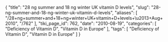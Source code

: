 {
    "title": "28 ng summer and 18 ng winter UK vitamin D levels",
    "slug": "28-ng-summer-and-18-ng-winter-uk-vitamin-d-levels",
    "aliases": [
        "/28+ng+summer+and+18+ng+winter+UK+vitamin+D+levels+\u2013+Aug+2010",
        "/762"
    ],
    "tiki_page_id": 762,
    "date": "2010-08-19",
    "categories": [
        "Deficiency of Vitamin D",
        "Vitamin D in Europe"
    ],
    "tags": [
        "Deficiency of Vitamin D",
        "Vitamin D in Europe"
    ]
}